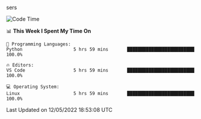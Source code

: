 sers
<!--START_SECTION:waka-->
![Code Time](http://img.shields.io/badge/Code%20Time-0%20secs-blue)

📊 **This Week I Spent My Time On** 

```text
💬 Programming Languages: 
Python                   5 hrs 59 mins       █████████████████████████   100.0%

🔥 Editors: 
VS Code                  5 hrs 59 mins       █████████████████████████   100.0%

💻 Operating System: 
Linux                    5 hrs 59 mins       █████████████████████████   100.0%

```


 Last Updated on 12/05/2022 18:53:08 UTC
<!--END_SECTION:waka-->
